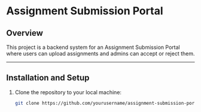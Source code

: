 # Assignment Submission Portal

## Overview

This project is a backend system for an Assignment Submission Portal where users can upload assignments and admins can accept or reject them.

---

## Installation and Setup

1. Clone the repository to your local machine:

   ```bash
   git clone https://github.com/yourusername/assignment-submission-portal.git
